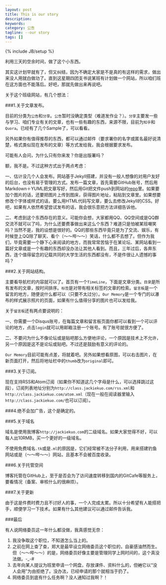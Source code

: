 ```yaml
---
layout: post
title: This is our story
description: 
keywords: 
category: 公告
tagline: --our story
tags: []
---
```

{% include JB/setup %}

利用三天的空余时间，做了这个小东西。

其实这计划早就有了，但又纠结，因为不确定大家是不是真的有这样的需求，做出来没人用就白做功了。直到这星期四团支书说某班有计划做一个网站，所以咱们班在这方面也不能落后。好吧，那就先做出来再说吧。

关于这个班级网站，有几个想法：

###1.关于文章发布。

目前的分类为`公告`和`分享`。`公告`暂时没确定类型（难道发作业？）。`分享`主要发一些与学习、咱们专业有关的文章，也有一些有趣的东西，来源不限，目前为`知乎`和`Quora`。已经有了几个Sample了，可以看看。

另外如果你有值得推荐的东西，都可以通过邮件（要求署你的名字或匿名最好说清楚，格式类似现在发布的文章）等方式发给我，我会根据要求发布。

可能有人会问，为什么只有你来发？你是出版署吗？

额，我不是。不过这种方式出于两点考虑：

一、估计没几个人会发布。网站基于Jekyll搭建，并没有一般人想像的对用户友好的后台，也没有易于管理的方式。发布一篇文章，首先需要GitHub账号，然后用Markdown＋YUML把文章写好，然后用Git把文件push到网站的[repo](https://github.com/ZZUCS201301/ZZUCS201301.github.io)里。如果要加个图片的话，还要把图片上传到图床，获得图片地址，粘贴到文章里。如果想要修改个字体或样式的话，要么用HTML代码写文章，要么去修改Jekyll的CSS。好吧，如果有人依然希望尝试发布的话，我会很乐意把方法详细告诉他。

二、考虑到这个东西存在的意义。可能你会想，大家都用QQ、QQ空间或是QQ群交流不就可以了吗，为什么还要费事做出来这么个东西？难道只是怕被某班嘲笑吗？当然不是，我的设想是很好的。QQ的那些东西毕竟只是为了交流、娱乐，有时候登上QQ除了聊天、看个（～～哔～～）笑话，什么都不去想了。但作为我们，毕竟需要一个静下心来阅读的地方，而我常常苦恼于在某论坛、某网站看到一篇好文章或是一个有趣的东西却没办法让其他人看到。而且，三年过后，各奔东西，连个值得留念的记载共同的大学生活的东西都没有，不是件很让人遗憾的事吗？

###2.关于网站结构。

主要看导航栏的内容就可以了。首页有一个`TimeLine`，下面是文章分类。`目录`是所有发布的文章，按时间排序。`标签`是对带有相关标签的文章的检索。`留言板`是一个留言的地方，随便说什么都可以（只要不太过分）。`Our Memory`是一个专门的以瀑布的样式展示照片的页面，如果有什么值得分享的图片也可以发给我。

关于`留言板`还有两点要说明的：

一、你需要一个Disqus账号，在每篇文章和留言板页面你都可以看到一个可以评论的地方，点击`login`就可以用邮箱注册一个账号。有了账号就很方便了。

二、不要问为什么不像论坛或是贴吧那么方便地评论，一个原因是技术上不允许，另一个原因是这不是论坛或贴吧。不过还是鼓励有意义的评论的。

`Our Memory`目前可能有点差，将就着吧。另外如果想看原图，可以右击图片，在新页面打开，然后将地址栏中的`thumb`改为`original`即可。

###3.关于订阅。

现在支持RSS和Atom订阅（如果你不知道这几个字母是什么，可以选择跳过这段），订阅列表地址分别为`http://class.jackiekuo.com/rss.xml`和`http://class.jackiekuo.com/atom.xml`（现在一般在阅读器里输入`http://class.jackiekuo.com/`也可以订阅）。

###4.绝不会加广告，这个是确定的。

###5.关于域名

域名是使用我博客`http://jackiekuo.com`的二级域名。如果大家觉得不好，可以每人出10RMB，买一个更好的一级域名。

不使用免费域名`.tk`或是`.ml`的原因是，它们经常被不法分子利用，用来搭建钓鱼网站或是（～～哔～～）网站，且基本不会被百度收录。

###6.关于托管空间

博客托管在GitHub上，至于是否会为了访问速度转移到国内的GitCafe等服务上，要看情况（备案、审核什么的很麻烦）。

###7.关于更新

由于这是件费时费力且不讨好人的事，一个人完成太累。所以十分希望有人能搭把手，顺便学习一下技术。如果有什么其他建议可以通过邮件告诉我。

###最后

有人说网络委员这一年什么都没做，我真感觉无奈：

1. 我没争取这个职位，不知道怎么当上的。
2. 之前在网上查了查，郑大是最早设立网络委员这个职位的，自豪感油然而生。但（～～哔～～）的是，网络委员好像主要是管理同学上网时间的，这个真没法做。-_-#
3. 去年向某人提议为班里申请一个网盘，存放课件、资料什么的，但<del>她</del>它以“没人会用”为由拒绝了。没办法，已经申请的那个就相当于扔了。
4. 网络委员到底有什么任务啊？没人通知过我啊？！